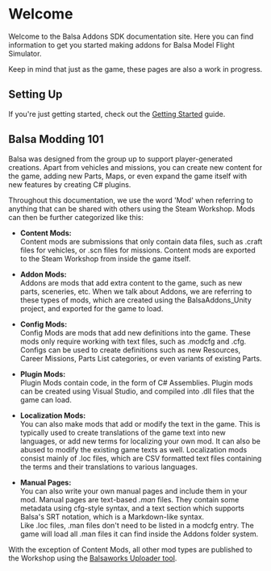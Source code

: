# Welcome
Welcome to the Balsa Addons SDK documentation site. Here you can find information to get you started making addons for Balsa Model Flight Simulator.

Keep in mind that just as the game, these pages are also a work in progress.


## Setting Up
If you're just getting started, check out the [Getting Started](gettingstarted.md) guide.


## Balsa Modding 101
Balsa was designed from the group up to support player-generated creations. Apart from vehicles and missions, you can create new content for the game, adding new Parts, Maps, or even expand the game itself with new features by creating C# plugins. 

Throughout this documentation, we use the word 'Mod' when referring to anything that can be shared with others using the Steam Workshop. Mods can then be further categorized like this:


* **Content Mods:**  
 	Content mods are submissions that only contain data files, such as .craft files for vehicles, or .scn files for missions. Content mods are exported to the Steam Workshop from inside the game itself.
    
  
* **Addon Mods:**  
	Addons are mods that add extra content to the game, such as new parts, sceneries, etc. When we talk about Addons, we are referring to these types of mods, which are created using the BalsaAddons_Unity project, and exported for the game to load.
  
* **Config Mods:**  
	Config Mods are mods that add new definitions into the game. These mods only require working with text files, such as .modcfg and .cfg. Configs can be used to create definitions such as new Resources, Career Missions, Parts List categories, or even variants of existing Parts.
  
* **Plugin Mods:**  
	Plugin Mods contain code, in the form of C# Assemblies. Plugin mods can be created using Visual Studio, and compiled into .dll files that the game can load.
  
* **Localization Mods:**  
	You can also make mods that add or modify the text in the game. This is typically used to create translations of the game text into new languages, or add new terms for localizing your own mod. It can also be abused to modify the existing game texts as well. Localization mods consist mainly of .loc files, which are CSV formatted text files containing the terms and their translations to various languages.

* **Manual Pages:**  
	You can also write your own manual pages and include them in your mod. Manual pages are text-based *.man* files. They contain some metadata using cfg-style syntax, and a text section which supports Balsa's SRT notation, which is a Markdown-like syntax.  
	Like .loc files, .man files don't need to be listed in a modcfg entry. The game will load all .man files it can find inside the Addons folder system.


With the exception of Content Mods, all other mod types are published to the Workshop using the [Balsaworks Uploader tool](uploader.md).



